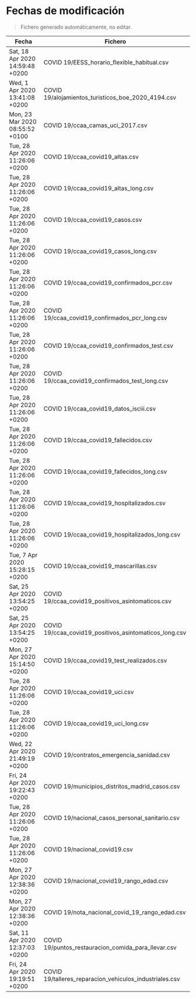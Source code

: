# Fechas de modificación

> Fichero generado automáticamente, no editar.

| Fecha                           | Fichero                  |
|---------------------------------|--------------------------|
| Sat, 18 Apr 2020 14:59:48 +0200  | COVID 19/EESS_horario_flexible_habitual.csv |
| Wed, 1 Apr 2020 13:41:08 +0200  | COVID 19/alojamientos_turisticos_boe_2020_4194.csv |
| Mon, 23 Mar 2020 08:55:52 +0100  | COVID 19/ccaa_camas_uci_2017.csv |
| Tue, 28 Apr 2020 11:26:06 +0200  | COVID 19/ccaa_covid19_altas.csv |
| Tue, 28 Apr 2020 11:26:06 +0200  | COVID 19/ccaa_covid19_altas_long.csv |
| Tue, 28 Apr 2020 11:26:06 +0200  | COVID 19/ccaa_covid19_casos.csv |
| Tue, 28 Apr 2020 11:26:06 +0200  | COVID 19/ccaa_covid19_casos_long.csv |
| Tue, 28 Apr 2020 11:26:06 +0200  | COVID 19/ccaa_covid19_confirmados_pcr.csv |
| Tue, 28 Apr 2020 11:26:06 +0200  | COVID 19/ccaa_covid19_confirmados_pcr_long.csv |
| Tue, 28 Apr 2020 11:26:06 +0200  | COVID 19/ccaa_covid19_confirmados_test.csv |
| Tue, 28 Apr 2020 11:26:06 +0200  | COVID 19/ccaa_covid19_confirmados_test_long.csv |
| Tue, 28 Apr 2020 11:26:06 +0200  | COVID 19/ccaa_covid19_datos_isciii.csv |
| Tue, 28 Apr 2020 11:26:06 +0200  | COVID 19/ccaa_covid19_fallecidos.csv |
| Tue, 28 Apr 2020 11:26:06 +0200  | COVID 19/ccaa_covid19_fallecidos_long.csv |
| Tue, 28 Apr 2020 11:26:06 +0200  | COVID 19/ccaa_covid19_hospitalizados.csv |
| Tue, 28 Apr 2020 11:26:06 +0200  | COVID 19/ccaa_covid19_hospitalizados_long.csv |
| Tue, 7 Apr 2020 15:28:15 +0200  | COVID 19/ccaa_covid19_mascarillas.csv |
| Sat, 25 Apr 2020 13:54:25 +0200  | COVID 19/ccaa_covid19_positivos_asintomaticos.csv |
| Sat, 25 Apr 2020 13:54:25 +0200  | COVID 19/ccaa_covid19_positivos_asintomaticos_long.csv |
| Mon, 27 Apr 2020 15:14:50 +0200  | COVID 19/ccaa_covid19_test_realizados.csv |
| Tue, 28 Apr 2020 11:26:06 +0200  | COVID 19/ccaa_covid19_uci.csv |
| Tue, 28 Apr 2020 11:26:06 +0200  | COVID 19/ccaa_covid19_uci_long.csv |
| Wed, 22 Apr 2020 21:49:19 +0200  | COVID 19/contratos_emergencia_sanidad.csv |
| Fri, 24 Apr 2020 19:22:43 +0200  | COVID 19/municipios_distritos_madrid_casos.csv |
| Tue, 28 Apr 2020 11:26:06 +0200  | COVID 19/nacional_casos_personal_sanitario.csv |
| Tue, 28 Apr 2020 11:26:06 +0200  | COVID 19/nacional_covid19.csv |
| Mon, 27 Apr 2020 12:38:36 +0200  | COVID 19/nacional_covid19_rango_edad.csv |
| Mon, 27 Apr 2020 12:38:36 +0200  | COVID 19/nota_nacional_covid_19_rango_edad.csv |
| Sat, 11 Apr 2020 12:37:03 +0200  | COVID 19/puntos_restauracion_comida_para_llevar.csv |
| Fri, 24 Apr 2020 19:19:51 +0200  | COVID 19/talleres_reparacion_vehiculos_industriales.csv |
